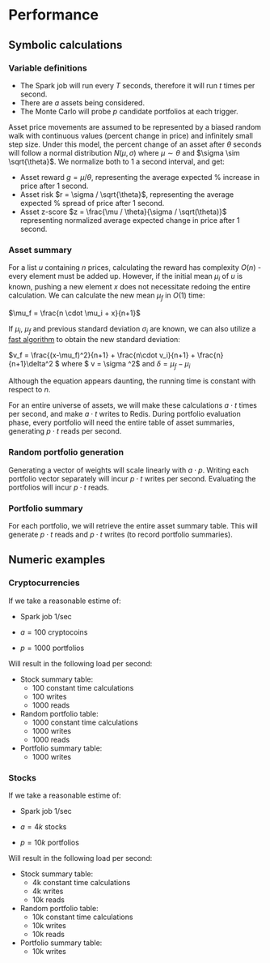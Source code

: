 # Performance

## Symbolic calculations

### Variable definitions

* The Spark job will run every $T$ seconds, therefore it will run $t$ times per second.
* There are *a* assets being considered.
* The Monte Carlo will probe *p* candidate portfolios at each trigger.

Asset price movements are assumed to be represented by a biased random walk with continuous values (percent change in price) and infinitely small step size. Under this model, the percent change of an asset after $\theta$ seconds will follow a normal distribution $N(\mu, \sigma)$ where $\mu \sim \theta$ and $\sigma \sim \sqrt{\theta}$. We normalize both to 1 a second interval, and get:

* Asset reward $g = \mu / \theta$, representing the average expected % increase in price after 1 second.
* Asset risk $r = \sigma / \sqrt{\theta}$, representing the average expected % spread of price after 1 second.
* Asset z-score $z = \frac{\mu / \theta}{\sigma / \sqrt(\theta)}$ representing normalized average expected change in price after 1 second.

### Asset summary

For a list $u$ containing $n$ prices, calculating the reward has complexity $O(n)$ - every element must be added up. However, if the initial mean $\mu_i$ of $u$  is known, pushing a new element $x$ does not necessitate redoing the entire calculation. We can calculate the new mean $\mu_f$ in $O(1)$ time:

$\mu_f = \frac{n \cdot \mu_i + x}{n+1}$

If $\mu_i$, $\mu_f$ and previous standard deviation $\sigma_i$ are known, we can also utilize a [fast algorithm](https://math.stackexchange.com/a/1362467) to obtain the new standard deviation:

$v_f = \frac{(x-\mu_f)^2}{n+1} + \frac{n\cdot v_i}{n+1} + \frac{n}{n+1}\delta^2 $ where $ v = \sigma ^2$ and $\delta=\mu_f-\mu_i$

Although the equation appears daunting, the running time is constant with respect to $n$.

For an entire universe of assets, we will make these calculations $a \cdot t$ times per second, and make $a \cdot t$ writes to Redis. During portfolio evaluation phase, every portfolio will need the entire table of asset summaries, generating $p \cdot t$ reads per second.

### Random portfolio generation

Generating a vector of weights will scale linearly with $a \cdot p$. Writing each portfolio vector separately will incur $p \cdot t$ writes per second. Evaluating the portfolios will incur $p\cdot t$ reads.

### Portfolio summary

For each portfolio, we will retrieve the entire asset summary table. This will generate $p \cdot t$ reads and $p \cdot t$ writes (to record portfolio summaries).

## Numeric examples

### Cryptocurrencies

If we take a reasonable estime of:

* Spark job 1/sec

* $a=100$ cryptocoins

* $p = 1000$ portfolios

Will result in the following load per second:

- Stock summary table:
  - 100 constant time calculations
  - 100 writes
  - 1000 reads
- Random portfolio table:
  - 1000 constant time calculations
  - 1000 writes
  - 1000 reads
- Portfolio summary table:
  - 1000 writes

### Stocks

If we take a reasonable estime of:

- Spark job 1/sec

- $a=4k$ stocks

- $p = 10k$ portfolios

Will result in the following load per second:

- Stock summary table:
  - 4k constant time calculations
  - 4k writes
  - 10k reads
- Random portfolio table:
  - 10k constant time calculations
  - 10k writes
  - 10k reads
- Portfolio summary table:
  - 10k writes


